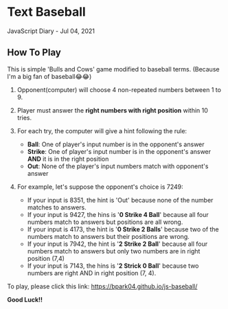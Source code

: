 # Text Baseball 
JavaScript Diary - Jul 04, 2021

##  How To Play
This is simple 'Bulls and Cows' game modified to baseball terms. (Because I'm a big fan of baseball😂😂)
  
  1. Opponent(computer) will choose 4 non-repeated numbers between 1 to 9. 
  2. Player must answer the **right numbers with right position** within 10 tries.  
  3. For each try, the computer will give a hint following the rule:
      - **Ball**: One of player's input number is in the opponent's answer
      - **Strike**: One of player's input number is in the opponent's answer **AND** it is in the right position
      - **Out**: None of the player's input numbers match with opponent's answer
 
  4. For example, let's suppose the opponent's choice is 7249:
      - If your input is 8351, the hint is 'Out' because none of the number matches to answers.
      - If your input is 9427, the hins is '**0 Strike 4 Ball**' because all four numbers match to answers but positions are all wrong.
      - If your input is 4173, the hint is '**0 Strike 2 Balls**' because two of the numbers match to answers but their positions are wrong.
      - If your input is 7942, the hint is '**2 Strike 2 Ball**' because all four numbers match to answers but only two numbers are in right position (7,4)
      - If your input is 7143, the hins is '**2 Strick 0 Ball**' because two numbers are right AND in right position (7, 4).
   
  To play, please click this link: https://bpark04.github.io/js-baseball/
      
**Good Luck!!**



 
  

